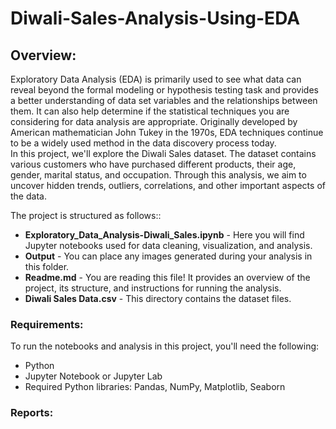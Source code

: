 # Diwali-Sales-Analysis-Using-EDA

## Overview:
Exploratory Data Analysis (EDA) is primarily used to see what data can reveal beyond the formal modeling or hypothesis testing task and provides a better understanding of data set variables and the relationships between them. It can also help determine if the statistical techniques you are considering for data analysis are appropriate. Originally developed by American mathematician John Tukey in the 1970s, EDA techniques continue to be a widely used method in the data discovery process today.<br>
In this project, we'll explore the Diwali Sales dataset. The dataset contains various customers who have purchased different products, their age, gender, marital status, and occupation. Through this analysis, we aim to uncover hidden trends, outliers, correlations, and other important aspects of the data.

The project is structured as follows::<br>
- **Exploratory_Data_Analysis-Diwali_Sales.ipynb** - Here you will find Jupyter notebooks used for data cleaning, visualization, and analysis.
- **Output** - You can place any images generated during your analysis in this folder.
- **Readme.md** - You are reading this file! It provides an overview of the project, its structure, and instructions for running the analysis.
- **Diwali Sales Data.csv** - This directory contains the dataset files.

### Requirements:
To run the notebooks and analysis in this project, you'll need the following:
- Python 
- Jupyter Notebook or Jupyter Lab
- Required Python libraries: Pandas, NumPy, Matplotlib, Seaborn

### Reports:







